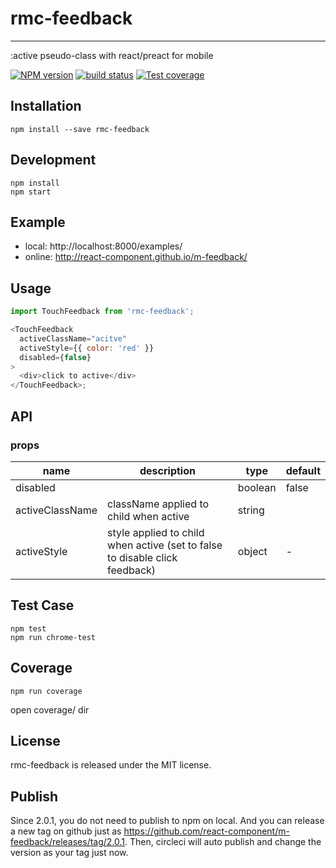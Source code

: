 # rmc-feedback

---

:active pseudo-class with react/preact for mobile

[![NPM version][npm-image]][npm-url]
[![build status][travis-image]][travis-url]
[![Test coverage][coveralls-image]][coveralls-url]

[npm-image]: http://img.shields.io/npm/v/rmc-feedback.svg?style=flat-square
[npm-url]: http://npmjs.org/package/rmc-feedback
[travis-image]: https://img.shields.io/travis/react-component/m-feedback.svg?style=flat-square
[travis-url]: https://travis-ci.org/react-component/m-feedback
[coveralls-image]: https://img.shields.io/coveralls/react-component/m-feedback.svg?style=flat-square
[coveralls-url]: https://coveralls.io/r/react-component/m-feedback?branch=master

## Installation

`npm install --save rmc-feedback`

## Development

```
npm install
npm start
```

## Example

- local: http://localhost:8000/examples/
- online: http://react-component.github.io/m-feedback/

## Usage

```js
import TouchFeedback from 'rmc-feedback';

<TouchFeedback
  activeClassName="acitve"
  activeStyle={{ color: 'red' }}
  disabled={false}
>
  <div>click to active</div>
</TouchFeedback>;
```

## API

### props

| name            | description                                                                 | type    | default |
| --------------- | --------------------------------------------------------------------------- | ------- | ------- |
| disabled        |                                                                             | boolean | false   |
| activeClassName | className applied to child when active                                      | string  |         |
| activeStyle     | style applied to child when active (set to false to disable click feedback) | object  | -       |

## Test Case

```
npm test
npm run chrome-test
```

## Coverage

```
npm run coverage
```

open coverage/ dir

## License

rmc-feedback is released under the MIT license.

## Publish

Since 2.0.1, you do not need to publish to npm on local.
And you can release a new tag on github just as https://github.com/react-component/m-feedback/releases/tag/2.0.1.
Then, circleci will auto publish and change the version as your tag just now.
